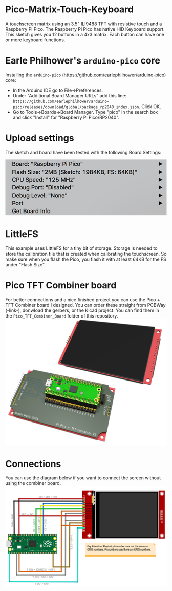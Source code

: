 # Pico-Matrix-Touch-Keyboard
A touchscreen matrix using an 3.5" ILI9488 TFT with resistive touch and a Raspberry Pi Pico. The Raspberry Pi Pico has native HID Keyboard support. This sketch gives you 12 buttons in a 4x3 matrix. Each button can have one or more keyboard functions. 

# Earle Philhower's `arduino-pico` core
Installing the `arduino-pico` (https://github.com/earlephilhower/arduino-pico) core: 

- In the Arduino IDE go to File->Preferences.
- Under "Additional Board Manager URLs" add this line:
	`https://github.com/earlephilhower/arduino-pico/releases/download/global/package_rp2040_index.json`. Click OK.
- Go to Tools->Boards->Board Manager. Type "pico" in the search box and click "Install" for "Raspberry Pi Pico/RP2040".

# Upload settings

The sketch and board have been tested with the following Board Settings:

![alt text](https://github.com/DustinWatts/Pico-Matrix-Touch-Keyboard/raw/main/assets/Board_Settings.png "Board Settings")

# LittleFS
This example uses LittleFS for a tiny bit of storage. Storage is needed to store the calibration file that is created when calibrating the touchscreen. So make sure when you flash the Pico, you flash it with at least 64KB for the FS under "Flash Size".

# Pico TFT Combiner board
For better connections and a nice finished project you can use the Pico + TFT Combiner board I designed. You can order these straight from PCBWay (-link-), donwload the gerbers, or the Kicad project. You can find them in the `Pico_TFT_Combiner_Board` folder of this repository.
![alt text](https://github.com/DustinWatts/Pico-Matrix-Touch-Keyboard/raw/main/assets/3drender.png "Combiner Board")

# Connections

You can use the diagram below if you want to connect the screen without using the combiner board.
![alt text](https://github.com/DustinWatts/Pico-Matrix-Touch-Keyboard/raw/main/assets/Connections.png "Connections")



